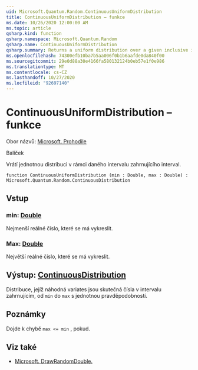 ```yaml
---
uid: Microsoft.Quantum.Random.ContinuousUniformDistribution
title: ContinuousUniformDistribution – funkce
ms.date: 10/26/2020 12:00:00 AM
ms.topic: article
qsharp.kind: function
qsharp.namespace: Microsoft.Quantum.Random
qsharp.name: ContinuousUniformDistribution
qsharp.summary: Returns a uniform distribution over a given inclusive interval.
ms.openlocfilehash: 74300efb10ba7b5aa006f0b1b6aafde0da840f00
ms.sourcegitcommit: 29e0d88a30e4166fa580132124b0eb57e1f0e986
ms.translationtype: MT
ms.contentlocale: cs-CZ
ms.lasthandoff: 10/27/2020
ms.locfileid: "92697140"
---
```

# <a name="continuousuniformdistribution-function"></a>ContinuousUniformDistribution – funkce

Obor názvů: [Microsoft. Prohodile](xref:Microsoft.Quantum.Random)

Balíček [](https://nuget.org/packages/)


Vrátí jednotnou distribuci v rámci daného intervalu zahrnujícího interval.

```qsharp
function ContinuousUniformDistribution (min : Double, max : Double) : Microsoft.Quantum.Random.ContinuousDistribution
```


## <a name="input"></a>Vstup

### <a name="min--double"></a>min: [Double](xref:microsoft.quantum.lang-ref.double)

Nejmenší reálné číslo, které se má vykreslit.


### <a name="max--double"></a>Max: [Double](xref:microsoft.quantum.lang-ref.double)

Největší reálné číslo, které se má vykreslit.



## <a name="output--continuousdistribution"></a>Výstup: [ContinuousDistribution](xref:Microsoft.Quantum.Random.ContinuousDistribution)

Distribuce, jejíž náhodná variates jsou skutečná čísla v intervalu zahrnujícím, od `min` do `max` s jednotnou pravděpodobností.

## <a name="remarks"></a>Poznámky

Dojde k chybě `max <= min` , pokud.

## <a name="see-also"></a>Viz také

- [Microsoft. DrawRandomDouble.](xref:Microsoft.Quantum.DrawRandomDouble)